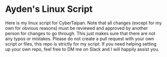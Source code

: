 # Ayden's Linux Script

Here is my linux script for CyberTaipan. Note that all changes (except for my own for obvious reasons) must be reviewed and approved by another person for changes to go through. This just makes sure that there are not any typos or mistakes. Please do not create a pull request with your own script or files, this repo is strictly for my script. If you need helping setting up your own repo, feel free to DM me on Slack and I will happily assist you.
